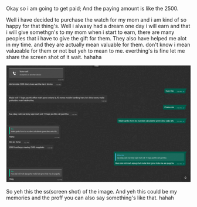 Okay so i am going to get paid; 
And the paying amount is like the 2500.

Well i have decided to purchase the watch for my mom and i am kind of so happy for that thing's. 
Well i alwasy had a dream one day i will earn and that i will give somethgn's to my mom when i start to earn, 
there are many peoples that i have to give the gift for them. They also have helped me alot in my time. 
and they are actually mean valuable for them. don't know i mean valueable for them or not but yeh to mean to me.
everthing's is fine let me share the screen shot of it wait. hahaha


![important Ss](../payement.png)

So  yeh this the ss(screen shot) of the image. And yeh this could be my  memories  and  the proff you can also say something's like that. hahah